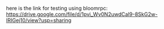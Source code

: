 here is the link for testing using bloomrpc:
https://drive.google.com/file/d/1pvi_Wv0N2uwdCaI9-8SkG2w-IRIGej10/view?usp=sharing
